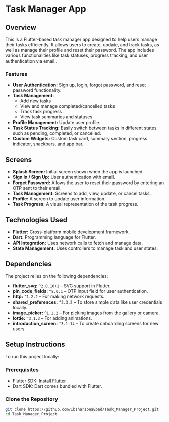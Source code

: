 # Task Manager App 

## Overview
This is  a Flutter-based task manager app designed to help users manage their tasks efficiently. It allows users to create, update, and track tasks, as well as manage their profile and reset their password. The app includes various functionalities like task statuses, progress tracking, and user authentication via email..

### Features
- **User Authentication:** Sign up, login, forgot password, and reset password functionality.
- **Task Management:** 
  - Add new tasks
  - View and manage completed/cancelled tasks
  - Track task progress
  - View task summaries and statuses
- **Profile Management:** Update user profile.
- **Task Status Tracking:** Easily switch between tasks in different states such as pending, completed, or cancelled.
- **Custom Widgets:** Custom task card, summary section, progress indicator, snackbars, and app bar.

## Screens

- **Splash Screen:** Initial screen shown when the app is launched.
- **Sign In / Sign Up:** User authentication with email.
- **Forget Password:** Allows the user to reset their password by entering an OTP sent to their email.
- **Task Management:** Screens to add, view, update, or cancel tasks.
- **Profile:** A screen to update user information.
- **Task Progress:** A visual representation of the task progress.

## Technologies Used
- **Flutter:** Cross-platform mobile development framework.
- **Dart:** Programming language for Flutter.
- **API Integration:** Uses network calls to fetch and manage data.
- **State Management:** Uses controllers to manage task and user states.

## Dependencies

The project relies on the following dependencies:

- **flutter_svg:** `^2.0.10+1` – SVG support in Flutter.
- **pin_code_fields:** `^8.0.1` – OTP input field for user authentication.
- **http:** `^1.2.2` – For making network requests.
- **shared_preferences:** `^2.3.2` – To store simple data like user credentials locally.
- **image_picker:** `^1.1.2` – For picking images from the gallery or camera.
- **lottie:** `^3.1.3` – For adding animations.
- **introduction_screen:** `^3.1.14` – To create onboarding screens for new users.



## Setup Instructions


To run this project locally:

### Prerequisites
- Flutter SDK: [Install Flutter](https://flutter.dev/docs/get-started/install)
- Dart SDK: Dart comes bundled with Flutter.




### Clone the Repository

```bash
git clone https://github.com/IbsharIbnaEbad/Task_Manager_Project.git
cd Task_Manager_Project



